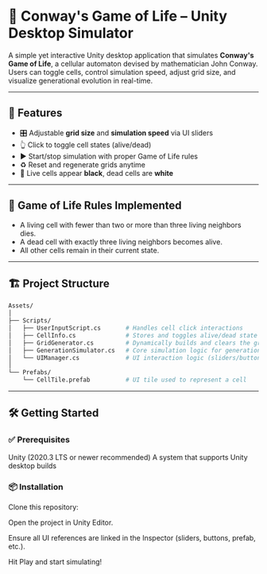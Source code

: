 # 🧬 Conway's Game of Life – Unity Desktop Simulator

A simple yet interactive Unity desktop application that simulates **Conway's Game of Life**, a cellular automaton devised by mathematician John Conway. Users can toggle cells, control simulation speed, adjust grid size, and visualize generational evolution in real-time.

---

## 🚀 Features

- 🎛️ Adjustable **grid size** and **simulation speed** via UI sliders
- 👆 Click to toggle cell states (alive/dead)
- ▶️ Start/stop simulation with proper Game of Life rules
- ♻️ Reset and regenerate grids anytime
- 🎨 Live cells appear **black**, dead cells are **white**

---

## 🧠 Game of Life Rules Implemented

- A living cell with fewer than two or more than three living neighbors dies.
- A dead cell with exactly three living neighbors becomes alive.
- All other cells remain in their current state.

---

## 🏗️ Project Structure

```bash
Assets/
│
├── Scripts/
│   ├── UserInputScript.cs       # Handles cell click interactions
│   ├── CellInfo.cs              # Stores and toggles alive/dead state
│   ├── GridGenerator.cs         # Dynamically builds and clears the grid
│   ├── GenerationSimulator.cs   # Core simulation logic for generations
│   └── UIManager.cs             # UI interaction logic (sliders/buttons)
│
└── Prefabs/
    └── CellTile.prefab          # UI tile used to represent a cell
```

---

## 🛠️ Getting Started

### ✅ Prerequisites

Unity (2020.3 LTS or newer recommended)
A system that supports Unity desktop builds

### 📦 Installation

Clone this repository:

Open the project in Unity Editor.

Ensure all UI references are linked in the Inspector (sliders, buttons, prefab, etc.).

Hit Play and start simulating!